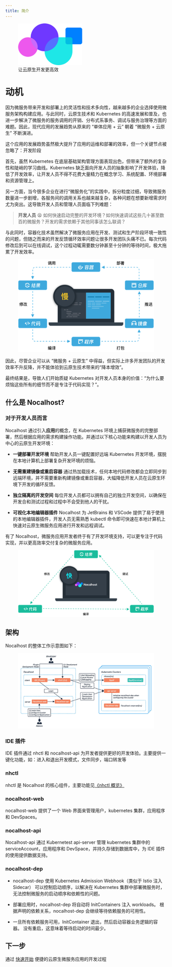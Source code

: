 ```yaml
---
title: 简介
---
```


<figure>
  <img src="../../assets/images/logo.png" width="200" />
  <figcaption>让云原生开发更高效</figcaption>
</figure>

# 动机

因为微服务带来开发和部署上的灵活性和技术多向性，越来越多的企业选择使用微服务架构构建应用。与此同时，云原生技术和 Kubernetes 的高速发展和普及，也进一步解决了微服务的服务调用的开销、分布式系事务、调试与服务治理等方面的难题。因此，现代应用的发展趋势从原来的 “单体应用 + 云” 朝着 “微服务 + 云原生” 不断演进。

这个应用的发展趋势虽然极大提升了应用的运维和部署的效率，但一个关键节点被忽略了：开发阶段

首先，虽然 Kubernetes 在底层基础架构管理方面表现出色，但带来了额外的复杂性和陡峭的学习曲线。Kubernetes 缺乏面向开发人员的抽象影响了开发体验，降低了开发效率，让开发人员不得不花费大量精力在概念学习、系统配置、环境部署和资源管理上。

另一方面，当今很多企业在进行“微服务化”的实践中，拆分粒度过细，导致微服务数量进一步剧增，各服务间的调用关系也越来越复杂，各种问题在想要新增需求时尤为突出。这导致开发人员和管理人员面临下列难题：

> **开发人员** :tired_face: 如何快速启动完整的开发环境？如何快速调试这些几十甚至数百的微服务？开发的需求依赖于其他同事该怎么联调？

与此同时，容器化技术虽然解决了微服务应用在开发、测试和生产阶段环境一致性的问题，但随之而来的开发反馈循环效率问题让很多开发团队头痛不已。每次代码修改后到可以在线调试，这个过程动辄需要数分钟甚至十分钟的等待时间，极大拖累了开发效率。

<figure>
    <img src="../../assets/images/intro/dev-circle-zh.png" />
</figure>

因此，尽管企业可以从 “微服务 + 云原生” 中得益，但实际上许多开发团队的开发效率不升反降，并不能体验到云原生技术带来的“降本增效”。

最终结果是，导致人们开始质疑 Kubernetes 对开发人员本身的价值：“为什么要烦恼这些所有的细节而不是专注于代码实现？”。

## 什么是 Nocalhost?

### 对于开发人员而言

Nocalhost 通过引入**应用**的概念，在 Kubernetes 环境上捕获微服务的完整部署，然后根据应用的需求构建操作功能。并通过以下核心功能来构建以开发人员为中心的云原生开发环境：

- **一键部署开发环境** 帮助开发人员一键配置好远端 Kubernetes 开发环境，摆脱在本地计算机上部署复杂开发环境的烦恼。

- **无需重建镜像或重启容器** 通过热加载技术，任何本地代码修改都会立即同步到远端环境，并不需要重新构建镜像或重启容器，大幅降低开发人员在云原生环境下开发的循环反馈。

- **独立隔离的开发空间** 每位开发人员都可以拥有自己的独立开发空间，以确保在开发合和测试过程和过程中不会受到他人的干扰。

- **可视化本地编辑器插件** Nocalhost 为 JetBrains 和 VSCode 提供了易于使用的本地编辑器插件，开发人员无需熟悉 kubectl 命令即可快速在本地计算机上快速对云原生微服务应用进行开发和远程调试。

有了 Nocalhost，微服务应用开发者终于有了开发环境支持，可以更专注于代码实现，并以更高效率交付复杂的微服务应用。

<figure>
    <img src="../../assets/images/intro/nh-dev-circle-zh.png" />
</figure>

## 架构

Nocalhost 的整体工作示意图如下：

<figure>
    <img src="../../assets/images/intro/nh-architecture.jpeg" />
</figure>

### IDE 插件

IDE 插件通过 nhctl 和 nocalhost-api 为开发者提供更好的开发体验。主要提供一键化功能，如：进入和退出开发模式，文件同步，端口转发等

### nhctl

nhctl 是 Nocalhost 的核心组件，主要功能见[《nhctl 概览》]()

### nocalhost-web

nocalhost-web 提供了一个 Web 界面来管理用户，kubernetes 集群，应用程序和 DevSpaces。

### nocalhost-api

Nocalhost-api 通过 Kubernetest api-server 管理 kubernetes 集群中的 serviceAccount，应用程序和 DevSpace，并持久存储到数据库中，为 IDE 插件的使用提供数据支持。

### nocalhost-dep

- nocalhost-dep 使用 Kubernetes Admission Webhook（类似于 Istio 注入 Sidecar） 可以控制启动顺序，以解决在 Kubernetes 集群中部署微服务时，无法控制微服务的启动顺序和依赖性的问题。 

- 部署应用时，nocalhost-dep 将自动将 InitContainers 注入 workloads。 根据声明的依赖关系，nocalhost-dep 会继续等待依赖服务的可用性。

- 一旦所有依赖服务可用，InitContainer 退出，然后启动容器业务逻辑的容器。 没有重启，这意味着等待启动的时间最少。

## 下一步

通过 [快速开始](getting-started.md) 便捷的云原生微服务应用的开发过程

